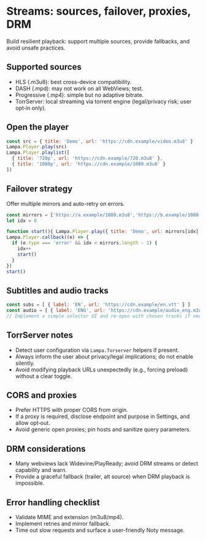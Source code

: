 # Streams: sources, failover, proxies, DRM

Build resilient playback: support multiple sources, provide fallbacks, and avoid unsafe practices.

## Supported sources

- HLS (.m3u8): best cross-device compatibility.
- DASH (.mpd): may not work on all WebViews; test.
- Progressive (.mp4): simple but no adaptive bitrate.
- TorrServer: local streaming via torrent engine (legal/privacy risk; user opt‑in only).

## Open the player

```js
const src = { title: 'Demo', url: 'https://cdn.example/video.m3u8' }
Lampa.Player.play(src)
Lampa.Player.playlist([
  { title: '720p', url: 'https://cdn.example/720.m3u8' },
  { title: '1080p', url: 'https://cdn.example/1080.m3u8' }
])
```

## Failover strategy

Offer multiple mirrors and auto-retry on errors.

```js
const mirrors = ['https://a.example/1080.m3u8','https://b.example/1080.m3u8']
let idx = 0

function start(){ Lampa.Player.play({ title: 'Demo', url: mirrors[idx] }) }
Lampa.Player.callback((e) => {
  if (e.type === 'error' && idx < mirrors.length - 1) {
    idx++
    start()
  }
})
start()
```

## Subtitles and audio tracks

```js
const subs = [ { label: 'EN', url: 'https://cdn.example/en.vtt' } ]
const audio = [ { label: 'ENG', url: 'https://cdn.example/audio_eng.m3u8' } ]
// Implement a simple selector UI and re-open with chosen tracks if needed.
```

## TorrServer notes

- Detect user configuration via `Lampa.Torserver` helpers if present.
- Always inform the user about privacy/legal implications; do not enable silently.
- Avoid modifying playback URLs unexpectedly (e.g., forcing preload) without a clear toggle.

## CORS and proxies

- Prefer HTTPS with proper CORS from origin.
- If a proxy is required, disclose endpoint and purpose in Settings, and allow opt‑out.
- Avoid generic open proxies; pin hosts and sanitize query parameters.

## DRM considerations

- Many webviews lack Widevine/PlayReady; avoid DRM streams or detect capability and warn.
- Provide a graceful fallback (trailer, alt source) when DRM playback is impossible.

## Error handling checklist

- Validate MIME and extension (m3u8/mp4).
- Implement retries and mirror fallback.
- Time out slow requests and surface a user-friendly Noty message.
